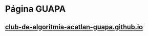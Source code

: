 # Página GUAPA
## [club-de-algoritmia-acatlan-guapa.github.io](https://club-de-algoritmia-acatlan-guapa.github.io/)
